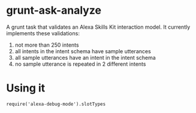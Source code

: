 # grunt-ask-analyze

A grunt task that validates an Alexa Skills Kit interaction model. It currently implements these validations:
1. not more than 250 intents
1. all intents in the intent schema have sample utterances
1. all sample utterances have an intent in the intent schema
1. no sample utterance is repeated in 2 different intents

# Using it

<code>require('alexa-debug-mode').slotTypes</code>
